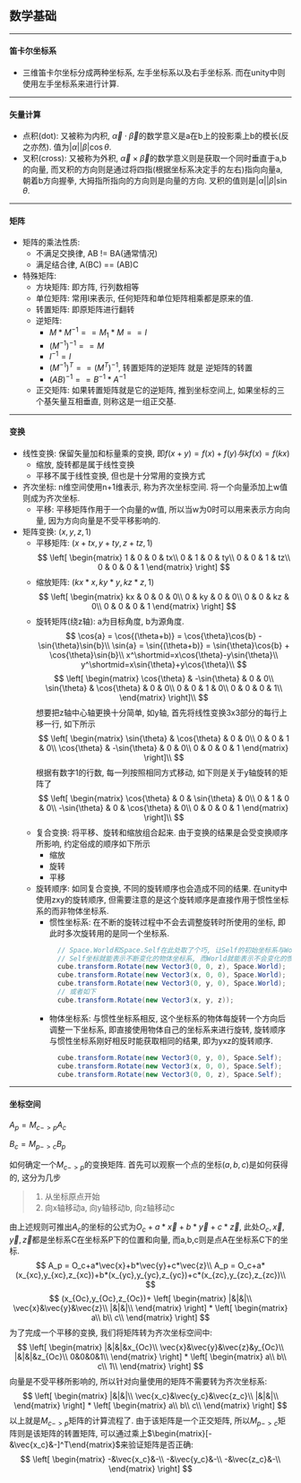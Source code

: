 ## **数学基础**
---------------------------------------------------------------------------
#### **笛卡尔坐标系**
- 三维笛卡尔坐标分成两种坐标系, 左手坐标系以及右手坐标系. 而在unity中则使用左手坐标系来进行计算.
---------------------------------------------------------------------------
#### **矢量计算**
- 点积(dot): 又被称为内积, $\vec{\alpha} \cdot \vec{\beta}$的数学意义是a在b上的投影乘上b的模长(反之亦然). 值为$|\alpha||\beta|\cos\theta$.
- 叉积(cross): 又被称为外积, $\vec{\alpha} \times \vec{\beta}$的数学意义则是获取一个同时垂直于a,b的向量, 而叉积的方向则是通过将四指(根据坐标系决定手的左右)指向向量a, 朝着b方向握拳, 大拇指所指向的方向则是向量的方向. 叉积的值则是$|\alpha||\beta|\sin\theta$.
---------------------------------------------------------------------------
#### **矩阵**
- 矩阵的乘法性质:
  - 不满足交换律, AB != BA(通常情况)
  - 满足结合律, A(BC) == (AB)C
- 特殊矩阵:
  - 方块矩阵: 即方阵, 行列数相等
  - 单位矩阵: 常用I来表示, 任何矩阵和单位矩阵相乘都是原来的值.
  - 转置矩阵: 即原矩阵进行翻转
  - 逆矩阵: 
    - $M*M^{-1} == M_1*M == I$
    - $(M^{-1})^{-1} == M$
    - $I^{-1} = I$
    - $(M^{-1})^T == (M^T)^{-1}$, 转置矩阵的逆矩阵 就是 逆矩阵的转置
    - $(AB)^{-1} == B^{-1}*A^{-1}$
  - 正交矩阵: 如果转置矩阵就是它的逆矩阵, 推到坐标空间上, 如果坐标的三个基矢量互相垂直, 则称这是一组正交基.
---------------------------------------------------------------------------
#### **变换**
- 线性变换: 保留矢量加和标量乘的变换, 即$f(x+y)=f(x)+f(y)与kf(x)=f(kx)$
  - 缩放, 旋转都是属于线性变换
  - 平移不属于线性变换, 但也是十分常用的变换方式
- 齐次坐标: n维空间使用n+1维表示, 称为齐次坐标空间. 将一个向量添加上w值则成为齐次坐标.
  - 平移: 平移矩阵作用于一个向量的w值, 所以当w为0时可以用来表示方向向量, 因为方向向量是不受平移影响的.
- 矩阵变换: $(x, y, z, 1)$
  - 平移矩阵: $(x+tx, y+ty, z+tz, 1)$
  $$
  \left[
  \begin{matrix}
    1 & 0 & 0 & tx\\
    0 & 1 & 0 & ty\\
    0 & 0 & 1 & tz\\
    0 & 0 & 0 & 1
    \end{matrix} 
  \right]
  $$
  - 缩放矩阵: $(kx*x, ky*y, kz*z, 1)$
  $$
  \left[
  \begin{matrix}
    kx & 0 & 0 & 0\\
    0 & ky & 0 & 0\\
    0 & 0 & kz & 0\\
    0 & 0 & 0 & 1
    \end{matrix} 
  \right]
  $$
  - 旋转矩阵(绕z轴):
  a为目标角度, b为源角度.
  $$
  \cos{a} = \cos{(\theta+b)} = \cos{\theta}\cos{b} - \sin{\theta}\sin{b}\\
  \sin{a} = \sin{(\theta+b)} = \sin{\theta}\cos{b} + \cos{\theta}\sin{b}\\
  x^\shortmid=x\cos{\theta}-y\sin{\theta}\\
  y^\shortmid=x\sin{\theta}+y\cos{\theta}\\
  $$
  $$
  \left[
  \begin{matrix}
    \cos{\theta} & -\sin{\theta} & 0 & 0\\
    \sin{\theta} & \cos{\theta} & 0 & 0\\
    0 & 0 & 1 & 0\\
    0 & 0 & 0 & 1\\
    \end{matrix} 
  \right]\\
  $$
  想要把z轴中心轴更换十分简单, 如y轴, 首先将线性变换3x3部分的每行上移一行, 如下所示
  $$
  \left[
  \begin{matrix}
    \sin{\theta} & \cos{\theta} & 0 & 0\\
    0 & 0 & 1 & 0\\
    \cos{\theta} & -\sin{\theta} & 0 & 0\\
    0 & 0 & 0 & 1
    \end{matrix} 
  \right]\\
  $$
  根据有数字1的行数, 每一列按照相同方式移动, 如下则是关于y轴旋转的矩阵了
  $$
  \left[
  \begin{matrix}
    \cos{\theta} & 0 & \sin{\theta} & 0\\
    0 & 1 & 0 & 0\\
    -\sin{\theta} & 0 & \cos{\theta} & 0\\
    0 & 0 & 0 & 1
    \end{matrix} 
  \right]\\
  $$
  - 复合变换: 将平移、旋转和缩放组合起来. 由于变换的结果是会受变换顺序所影响, 约定俗成的顺序如下所示
    - 缩放
    - 旋转
    - 平移
  - 旋转顺序: 如同复合变换, 不同的旋转顺序也会造成不同的结果. 在unity中使用zxy的旋转顺序, 但需要注意的是这个旋转顺序是直接作用于惯性坐标系的而非物体坐标系.
    - 惯性坐标系: 在不断的旋转过程中不会去调整旋转时所使用的坐标, 即此时多次旋转用的是同一个坐标系.
      ``` csharp
        // Space.World和Space.Self在此处取了个巧, 让Self的初始坐标系与World相同
        // Self坐标就能表示不断变化的物体坐标系, 而World就能表示不会变化的惯性坐标系
        cube.transform.Rotate(new Vector3(0, 0, z), Space.World);
        cube.transform.Rotate(new Vector3(x, 0, 0), Space.World);
        cube.transform.Rotate(new Vector3(0, y, 0), Space.World);
        // 或者如下
        cube.transform.Rotate(new Vector3(x, y, z));
      ```
    - 物体坐标系: 与惯性坐标系相反, 这个坐标系的物体每旋转一个方向后调整一下坐标系, 即直接使用物体自己的坐标系来进行旋转, 旋转顺序与惯性坐标系刚好相反时能获取相同的结果, 即为yxz的旋转顺序.
      ``` csharp
        cube.transform.Rotate(new Vector3(0, y, 0), Space.Self);
        cube.transform.Rotate(new Vector3(x, 0, 0), Space.Self);
        cube.transform.Rotate(new Vector3(0, 0, z), Space.Self);
      ```
---------------------------------------------------------------------------
#### **坐标空间**
$A_p = M_{c->p}A_c$

$B_c = M_{p->c}B_p$

如何确定一个$M_{c->p}$的变换矩阵. 首先可以观察一个点的坐标$(a,b,c)$是如何获得的, 这分为几步
>1. 从坐标原点开始
>2. 向x轴移动a, 向y轴移动b, 向z轴移动c

由上述规则可推出$A_c$的坐标的公式为$O_c+a*\vec{x}+b*\vec{y}+c*\vec{z}$, 此处$O_c,\vec{x},\vec{y},\vec{z}$都是坐标系C在坐标系P下的位置和向量, 而a,b,c则是点A在坐标系C下的坐标.
$$
A_p = O_c+a*\vec{x}+b*\vec{y}+c*\vec{z}\\
A_p = O_c+a*(x_{xc},y_{xc},z_{xc})+b*(x_{yc},y_{yc},z_{yc})+c*(x_{zc},y_{zc},z_{zc})\\
$$
$$
(x_{Oc},y_{Oc},z_{Oc})+
\left[
\begin{matrix}
  |&|&|\\
  \vec{x}&\vec{y}&\vec{z}\\
  |&|&|\\
\end{matrix}
\right]
*
\left[
\begin{matrix}
  a\\
  b\\
  c\\
\end{matrix}
\right]
$$
为了完成一个平移的变换, 我们将矩阵转为齐次坐标空间中:
$$
\left[
\begin{matrix}
  |&|&|&x_{Oc}\\
  \vec{x}&\vec{y}&\vec{z}&y_{Oc}\\
  |&|&|&z_{Oc}\\
  0&0&0&1\\
\end{matrix}
\right]
*
\left[
\begin{matrix}
  a\\
  b\\
  c\\
  1\\
\end{matrix}
\right]
$$
向量是不受平移所影响的, 所以针对向量使用的矩阵不需要转为齐次坐标系:
$$
\left[
\begin{matrix}
  |&|&|\\
  \vec{x_c}&\vec{y_c}&\vec{z_c}\\
  |&|&|\\
\end{matrix}
\right]
*
\left[
\begin{matrix}
  a\\
  b\\
  c\\
\end{matrix}
\right]
$$
以上就是$M_{c->p}$矩阵的计算流程了. 由于该矩阵是一个正交矩阵, 所以$M_{p->c}$矩阵则是该矩阵的转置矩阵, 可以通过乘上$\begin{matrix}[-&\vec{x_c}&-]^T\end{matrix}$来验证矩阵是否正确:
$$
\left[
\begin{matrix}
  -&\vec{x_c}&-\\
  -&\vec{y_c}&-\\
  -&\vec{z_c}&-\\
\end{matrix}
\right]
$$